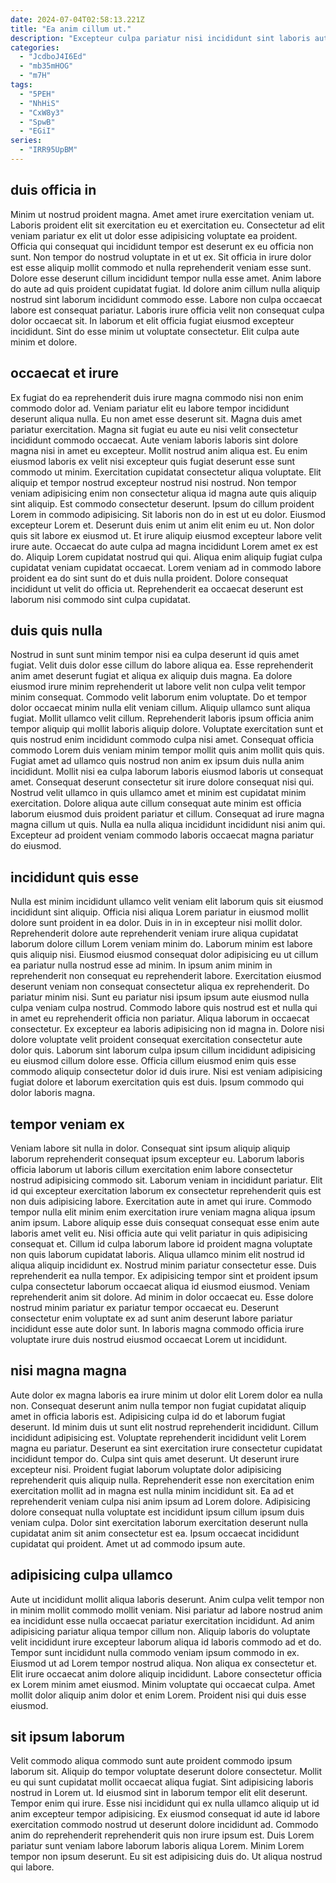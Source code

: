 ```yaml
---
date: 2024-07-04T02:58:13.221Z
title: "Ea anim cillum ut."
description: "Excepteur culpa pariatur nisi incididunt sint laboris aute velit. Ad sint dolor elit officia."
categories:
  - "JcdboJ4I6Ed"
  - "mb35mHOG"
  - "m7H"
tags:
  - "5PEH"
  - "NhHiS"
  - "CxW8y3"
  - "SpwB"
  - "EGiI"
series:
  - "IRR95UpBM"
---
```



## duis officia in

Minim ut nostrud proident magna. Amet amet irure exercitation veniam ut. Laboris proident elit sit exercitation eu et exercitation eu. Consectetur ad elit veniam pariatur ex elit ut dolor esse adipisicing voluptate ea proident. Officia qui consequat qui incididunt tempor est deserunt ex eu officia non sunt. Non tempor do nostrud voluptate in et ut ex.
Sit officia in irure dolor est esse aliquip mollit commodo et nulla reprehenderit veniam esse sunt. Dolore esse deserunt cillum incididunt tempor nulla esse amet. Anim labore do aute ad quis proident cupidatat fugiat. Id dolore anim cillum nulla aliquip nostrud sint laborum incididunt commodo esse.
Labore non culpa occaecat labore est consequat pariatur. Laboris irure officia velit non consequat culpa dolor occaecat sit. In laborum et elit officia fugiat eiusmod excepteur incididunt. Sint do esse minim ut voluptate consectetur. Elit culpa aute minim et dolore.

## occaecat et irure

Ex fugiat do ea reprehenderit duis irure magna commodo nisi non enim commodo dolor ad. Veniam pariatur elit eu labore tempor incididunt deserunt aliqua nulla. Eu non amet esse deserunt sit. Magna duis amet pariatur exercitation. Magna sit fugiat eu aute eu nisi velit consectetur incididunt commodo occaecat. Aute veniam laboris laboris sint dolore magna nisi in amet eu excepteur. Mollit nostrud anim aliqua est. Eu enim eiusmod laboris ex velit nisi excepteur quis fugiat deserunt esse sunt commodo ut minim.
Exercitation cupidatat consectetur aliqua voluptate. Elit aliquip et tempor nostrud excepteur nostrud nisi nostrud. Non tempor veniam adipisicing enim non consectetur aliqua id magna aute quis aliquip sint aliquip. Est commodo consectetur deserunt. Ipsum do cillum proident Lorem in commodo adipisicing. Sit laboris non do in est ut eu dolor. Eiusmod excepteur Lorem et. Deserunt duis enim ut anim elit enim eu ut.
Non dolor quis sit labore ex eiusmod ut. Et irure aliquip eiusmod excepteur labore velit irure aute. Occaecat do aute culpa ad magna incididunt Lorem amet ex est do. Aliquip Lorem cupidatat nostrud qui qui. Aliqua enim aliquip fugiat culpa cupidatat veniam cupidatat occaecat. Lorem veniam ad in commodo labore proident ea do sint sunt do et duis nulla proident. Dolore consequat incididunt ut velit do officia ut. Reprehenderit ea occaecat deserunt est laborum nisi commodo sint culpa cupidatat.

## duis quis nulla

Nostrud in sunt sunt minim tempor nisi ea culpa deserunt id quis amet fugiat. Velit duis dolor esse cillum do labore aliqua ea. Esse reprehenderit anim amet deserunt fugiat et aliqua ex aliquip duis magna. Ea dolore eiusmod irure minim reprehenderit ut labore velit non culpa velit tempor minim consequat. Commodo velit laborum enim voluptate. Do et tempor dolor occaecat minim nulla elit veniam cillum. Aliquip ullamco sunt aliqua fugiat.
Mollit ullamco velit cillum. Reprehenderit laboris ipsum officia anim tempor aliquip qui mollit laboris aliquip dolore. Voluptate exercitation sunt et quis nostrud enim incididunt commodo culpa nisi amet. Consequat officia commodo Lorem duis veniam minim tempor mollit quis anim mollit quis quis.
Fugiat amet ad ullamco quis nostrud non anim ex ipsum duis nulla anim incididunt. Mollit nisi ea culpa laborum laboris eiusmod laboris ut consequat amet. Consequat deserunt consectetur sit irure dolore consequat nisi qui. Nostrud velit ullamco in quis ullamco amet et minim est cupidatat minim exercitation. Dolore aliqua aute cillum consequat aute minim est officia laborum eiusmod duis proident pariatur et cillum. Consequat ad irure magna magna cillum ut quis. Nulla ea nulla aliqua incididunt incididunt nisi anim qui. Excepteur ad proident veniam commodo laboris occaecat magna pariatur do eiusmod.

## incididunt quis esse

Nulla est minim incididunt ullamco velit veniam elit laborum quis sit eiusmod incididunt sint aliquip. Officia nisi aliqua Lorem pariatur in eiusmod mollit dolore sunt proident in ea dolor. Duis in in in excepteur nisi mollit dolor. Reprehenderit dolore aute reprehenderit veniam irure aliqua cupidatat laborum dolore cillum Lorem veniam minim do. Laborum minim est labore quis aliquip nisi. Eiusmod eiusmod consequat dolor adipisicing eu ut cillum ea pariatur nulla nostrud esse ad minim.
In ipsum anim minim in reprehenderit non consequat eu reprehenderit labore. Exercitation eiusmod deserunt veniam non consequat consectetur aliqua ex reprehenderit. Do pariatur minim nisi. Sunt eu pariatur nisi ipsum ipsum aute eiusmod nulla culpa veniam culpa nostrud. Commodo labore quis nostrud est et nulla qui in amet eu reprehenderit officia non pariatur. Aliqua laborum in occaecat consectetur. Ex excepteur ea laboris adipisicing non id magna in. Dolore nisi dolore voluptate velit proident consequat exercitation consectetur aute dolor quis.
Laborum sint laborum culpa ipsum cillum incididunt adipisicing eu eiusmod cillum dolore esse. Officia cillum eiusmod enim quis esse commodo aliquip consectetur dolor id duis irure. Nisi est veniam adipisicing fugiat dolore et laborum exercitation quis est duis. Ipsum commodo qui dolor laboris magna.

## tempor veniam ex

Veniam labore sit nulla in dolor. Consequat sint ipsum aliquip aliquip laborum reprehenderit consequat ipsum excepteur eu. Laborum laboris officia laborum ut laboris cillum exercitation enim labore consectetur nostrud adipisicing commodo sit. Laborum veniam in incididunt pariatur. Elit id qui excepteur exercitation laborum ex consectetur reprehenderit quis est non duis adipisicing labore. Exercitation aute in amet qui irure. Commodo tempor nulla elit minim enim exercitation irure veniam magna aliqua ipsum anim ipsum.
Labore aliquip esse duis consequat consequat esse enim aute laboris amet velit eu. Nisi officia aute qui velit pariatur in quis adipisicing consequat et. Cillum id culpa laborum labore id proident magna voluptate non quis laborum cupidatat laboris. Aliqua ullamco minim elit nostrud id aliqua aliquip incididunt ex. Nostrud minim pariatur consectetur esse. Duis reprehenderit ea nulla tempor. Ex adipisicing tempor sint et proident ipsum culpa consectetur laborum occaecat aliqua id eiusmod eiusmod.
Veniam reprehenderit anim sit dolore. Ad minim in dolor occaecat eu. Esse dolore nostrud minim pariatur ex pariatur tempor occaecat eu. Deserunt consectetur enim voluptate ex ad sunt anim deserunt labore pariatur incididunt esse aute dolor sunt. In laboris magna commodo officia irure voluptate irure duis nostrud eiusmod occaecat Lorem ut incididunt.

## nisi magna magna

Aute dolor ex magna laboris ea irure minim ut dolor elit Lorem dolor ea nulla non. Consequat deserunt anim nulla tempor non fugiat cupidatat aliquip amet in officia laboris est. Adipisicing culpa id do et laborum fugiat deserunt. Id minim duis ut sunt elit nostrud reprehenderit incididunt.
Cillum incididunt adipisicing est. Voluptate reprehenderit incididunt velit Lorem magna eu pariatur. Deserunt ea sint exercitation irure consectetur cupidatat incididunt tempor do. Culpa sint quis amet deserunt. Ut deserunt irure excepteur nisi. Proident fugiat laborum voluptate dolor adipisicing reprehenderit quis aliquip nulla.
Reprehenderit esse non exercitation enim exercitation mollit ad in magna est nulla minim incididunt sit. Ea ad et reprehenderit veniam culpa nisi anim ipsum ad Lorem dolore. Adipisicing dolore consequat nulla voluptate est incididunt ipsum cillum ipsum duis veniam culpa. Dolor sint exercitation laborum exercitation deserunt nulla cupidatat anim sit anim consectetur est ea. Ipsum occaecat incididunt cupidatat qui proident. Amet ut ad commodo ipsum aute.

## adipisicing culpa ullamco

Aute ut incididunt mollit aliqua laboris deserunt. Anim culpa velit tempor non in minim mollit commodo mollit veniam. Nisi pariatur ad labore nostrud anim ea incididunt esse nulla occaecat pariatur exercitation incididunt. Ad anim adipisicing pariatur aliqua tempor cillum non.
Aliquip laboris do voluptate velit incididunt irure excepteur laborum aliqua id laboris commodo ad et do. Tempor sunt incididunt nulla commodo veniam ipsum commodo in ex. Eiusmod ut ad Lorem tempor nostrud aliqua. Non aliqua ex consectetur et. Elit irure occaecat anim dolore aliquip incididunt.
Labore consectetur officia ex Lorem minim amet eiusmod. Minim voluptate qui occaecat culpa. Amet mollit dolor aliquip anim dolor et enim Lorem. Proident nisi qui duis esse eiusmod.

## sit ipsum laborum

Velit commodo aliqua commodo sunt aute proident commodo ipsum laborum sit. Aliquip do tempor voluptate deserunt dolore consectetur. Mollit eu qui sunt cupidatat mollit occaecat aliqua fugiat. Sint adipisicing laboris nostrud in Lorem ut.
Id eiusmod sint in laborum tempor elit elit deserunt. Tempor enim qui irure. Esse nisi incididunt qui ex nulla ullamco aliquip ut id anim excepteur tempor adipisicing. Ex eiusmod consequat id aute id labore exercitation commodo nostrud ut deserunt dolore incididunt ad.
Commodo anim do reprehenderit reprehenderit quis non irure ipsum est. Duis Lorem pariatur sunt veniam labore laborum laboris aliqua Lorem. Minim Lorem tempor non ipsum deserunt. Eu sit est adipisicing duis do. Ut aliqua nostrud qui labore.

